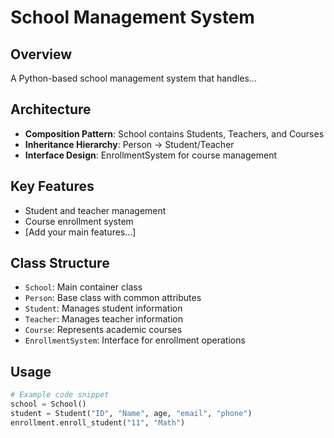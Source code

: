 # School Management System

## Overview
A Python-based school management system that handles...

## Architecture
- **Composition Pattern**: School contains Students, Teachers, and Courses
- **Inheritance Hierarchy**: Person → Student/Teacher
- **Interface Design**: EnrollmentSystem for course management

## Key Features
- Student and teacher management
- Course enrollment system
- [Add your main features...]

## Class Structure
- `School`: Main container class
- `Person`: Base class with common attributes
- `Student`: Manages student information
- `Teacher`: Manages teacher information  
- `Course`: Represents academic courses
- `EnrollmentSystem`: Interface for enrollment operations

## Usage
```python
# Example code snippet
school = School()
student = Student("ID", "Name", age, "email", "phone")
enrollment.enroll_student("11", "Math")
